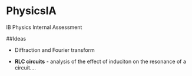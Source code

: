 # PhysicsIA
IB Physics Internal Assessment


##Ideas

* Diffraction and Fourier transform

* **RLC circuits** - analysis of the effect of induciton on the resonance of a circuit....
